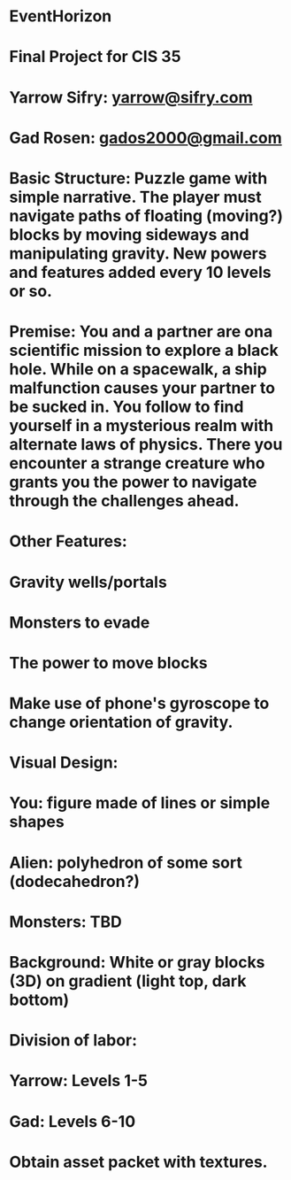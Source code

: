 # EventHorizon

# Final Project for CIS 35
# Yarrow Sifry: yarrow@sifry.com
# Gad Rosen: gados2000@gmail.com

# Basic Structure: Puzzle game with simple narrative. The player must navigate paths of floating (moving?) blocks by moving sideways and manipulating gravity. New powers and features added every 10 levels or so.

#
# Premise: You and a partner are ona scientific mission to explore a black hole. While on a spacewalk, a ship malfunction causes your partner to be sucked in. You follow to find yourself in a mysterious realm with alternate laws of physics. There you encounter a strange creature who grants you the power to navigate through the challenges ahead.
#
# Other Features:
# Gravity wells/portals
# Monsters to evade
# The power to move blocks
# Make use of phone's gyroscope to change orientation of gravity.

# Visual Design:
# You: figure made of lines or simple shapes
# Alien: polyhedron of some sort (dodecahedron?)
# Monsters: TBD
# Background: White or gray blocks (3D) on gradient (light top, dark bottom)
#

# Division of labor:
# Yarrow: Levels 1-5
# Gad: Levels 6-10
# Obtain asset packet with textures.
